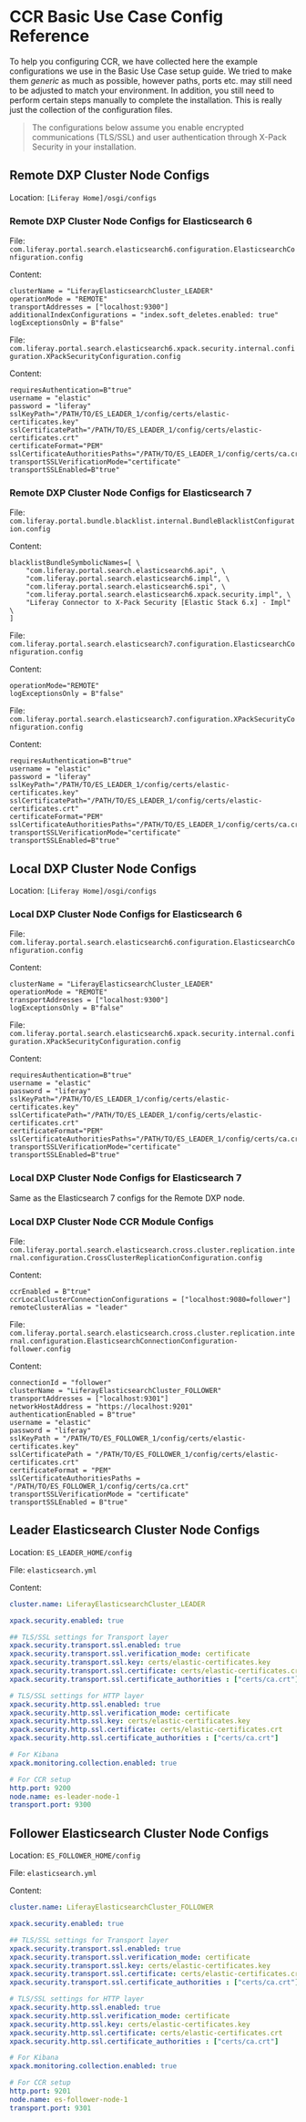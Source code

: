 # CCR Basic Use Case Config Reference

To help you configuring CCR, we have collected here the example configurations we use in the Basic Use Case setup guide. We tried to make them _generic_ as much as possible, however paths, ports etc. may still need to be adjusted to match your environment. In addition, you still need to perform certain steps manually to complete the installation. This is really just the collection of the configuration files.

> The configurations below assume you enable encrypted communications (TLS/SSL) and user authentication through X-Pack Security in your installation.

## Remote DXP Cluster Node Configs

Location: `[Liferay Home]/osgi/configs`

### Remote DXP Cluster Node Configs for Elasticsearch 6

File: `com.liferay.portal.search.elasticsearch6.configuration.ElasticsearchConfiguration.config`

Content:
```properties
clusterName = "LiferayElasticsearchCluster_LEADER"
operationMode = "REMOTE"
transportAddresses = ["localhost:9300"]
additionalIndexConfigurations = "index.soft_deletes.enabled: true"
logExceptionsOnly = B"false"
```

File: `com.liferay.portal.search.elasticsearch6.xpack.security.internal.configuration.XPackSecurityConfiguration.config`

Content:
```properties
requiresAuthentication=B"true"
username = "elastic"
password = "liferay"
sslKeyPath="/PATH/TO/ES_LEADER_1/config/certs/elastic-certificates.key"
sslCertificatePath="/PATH/TO/ES_LEADER_1/config/certs/elastic-certificates.crt"
certificateFormat="PEM"
sslCertificateAuthoritiesPaths="/PATH/TO/ES_LEADER_1/config/certs/ca.crt"
transportSSLVerificationMode="certificate"
transportSSLEnabled=B"true"
```

### Remote DXP Cluster Node Configs for Elasticsearch 7

File: `com.liferay.portal.bundle.blacklist.internal.BundleBlacklistConfiguration.config`

Content:
```properties
blacklistBundleSymbolicNames=[ \
	"com.liferay.portal.search.elasticsearch6.api", \
	"com.liferay.portal.search.elasticsearch6.impl", \
	"com.liferay.portal.search.elasticsearch6.spi", \
	"com.liferay.portal.search.elasticsearch6.xpack.security.impl", \
	"Liferay Connector to X-Pack Security [Elastic Stack 6.x] - Impl" \
]
```

File: `com.liferay.portal.search.elasticsearch7.configuration.ElasticsearchConfiguration.config`

Content:
```properties
operationMode="REMOTE"
logExceptionsOnly = B"false"
```

File: `com.liferay.portal.search.elasticsearch7.configuration.XPackSecurityConfiguration.config`

Content:
```properties
requiresAuthentication=B"true"
username = "elastic"
password = "liferay"
sslKeyPath="/PATH/TO/ES_LEADER_1/config/certs/elastic-certificates.key"
sslCertificatePath="/PATH/TO/ES_LEADER_1/config/certs/elastic-certificates.crt"
certificateFormat="PEM"
sslCertificateAuthoritiesPaths="/PATH/TO/ES_LEADER_1/config/certs/ca.crt"
transportSSLVerificationMode="certificate"
transportSSLEnabled=B"true"
```

## Local DXP Cluster Node Configs

Location: `[Liferay Home]/osgi/configs`

### Local DXP Cluster Node Configs for Elasticsearch 6

File: `com.liferay.portal.search.elasticsearch6.configuration.ElasticsearchConfiguration.config`

Content:
```properties
clusterName = "LiferayElasticsearchCluster_LEADER"
operationMode = "REMOTE"
transportAddresses = ["localhost:9300"]
logExceptionsOnly = B"false"
```

File: `com.liferay.portal.search.elasticsearch6.xpack.security.internal.configuration.XPackSecurityConfiguration.config`

Content:
```properties
requiresAuthentication=B"true"
username = "elastic"
password = "liferay"
sslKeyPath="/PATH/TO/ES_LEADER_1/config/certs/elastic-certificates.key"
sslCertificatePath="/PATH/TO/ES_LEADER_1/config/certs/elastic-certificates.crt"
certificateFormat="PEM"
sslCertificateAuthoritiesPaths="/PATH/TO/ES_LEADER_1/config/certs/ca.crt"
transportSSLVerificationMode="certificate"
transportSSLEnabled=B"true"
```

### Local DXP Cluster Node Configs for Elasticsearch 7

Same as the Elasticsearch 7 configs for the Remote DXP node.

### Local DXP Cluster Node CCR Module Configs

File: `com.liferay.portal.search.elasticsearch.cross.cluster.replication.internal.configuration.CrossClusterReplicationConfiguration.config`

Content:
```properties
ccrEnabled = B"true"
ccrLocalClusterConnectionConfigurations = ["localhost:9080=follower"]
remoteClusterAlias = "leader"
```

File: `com.liferay.portal.search.elasticsearch.cross.cluster.replication.internal.configuration.ElasticsearchConnectionConfiguration-follower.config`

Content:
```properties
connectionId = "follower"
clusterName = "LiferayElasticsearchCluster_FOLLOWER"
transportAddresses = ["localhost:9301"]
networkHostAddress = "https://localhost:9201"
authenticationEnabled = B"true"
username = "elastic"
password = "liferay"
sslKeyPath = "/PATH/TO/ES_FOLLOWER_1/config/certs/elastic-certificates.key"
sslCertificatePath = "/PATH/TO/ES_FOLLOWER_1/config/certs/elastic-certificates.crt"
certificateFormat = "PEM"
sslCertificateAuthoritiesPaths = "/PATH/TO/ES_FOLLOWER_1/config/certs/ca.crt"
transportSSLVerificationMode = "certificate"
transportSSLEnabled = B"true"
```

## Leader Elasticsearch Cluster Node Configs

Location: `ES_LEADER_HOME/config`

File: `elasticsearch.yml`

Content:
```yaml
cluster.name: LiferayElasticsearchCluster_LEADER

xpack.security.enabled: true

## TLS/SSL settings for Transport layer
xpack.security.transport.ssl.enabled: true
xpack.security.transport.ssl.verification_mode: certificate
xpack.security.transport.ssl.key: certs/elastic-certificates.key
xpack.security.transport.ssl.certificate: certs/elastic-certificates.crt
xpack.security.transport.ssl.certificate_authorities : ["certs/ca.crt"]

# TLS/SSL settings for HTTP layer
xpack.security.http.ssl.enabled: true
xpack.security.http.ssl.verification_mode: certificate
xpack.security.http.ssl.key: certs/elastic-certificates.key
xpack.security.http.ssl.certificate: certs/elastic-certificates.crt
xpack.security.http.ssl.certificate_authorities : ["certs/ca.crt"]

# For Kibana
xpack.monitoring.collection.enabled: true

# For CCR setup
http.port: 9200
node.name: es-leader-node-1
transport.port: 9300
```

## Follower Elasticsearch Cluster Node Configs

Location: `ES_FOLLOWER_HOME/config`

File: `elasticsearch.yml`

Content:
```yaml
cluster.name: LiferayElasticsearchCluster_FOLLOWER

xpack.security.enabled: true

## TLS/SSL settings for Transport layer
xpack.security.transport.ssl.enabled: true
xpack.security.transport.ssl.verification_mode: certificate
xpack.security.transport.ssl.key: certs/elastic-certificates.key
xpack.security.transport.ssl.certificate: certs/elastic-certificates.crt
xpack.security.transport.ssl.certificate_authorities : ["certs/ca.crt"]

# TLS/SSL settings for HTTP layer
xpack.security.http.ssl.enabled: true
xpack.security.http.ssl.verification_mode: certificate
xpack.security.http.ssl.key: certs/elastic-certificates.key
xpack.security.http.ssl.certificate: certs/elastic-certificates.crt
xpack.security.http.ssl.certificate_authorities : ["certs/ca.crt"]

# For Kibana
xpack.monitoring.collection.enabled: true

# For CCR setup
http.port: 9201
node.name: es-follower-node-1
transport.port: 9301
```
